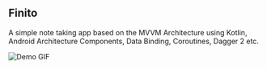 ## Finito
A simple note taking app based on the MVVM Architecture using Kotlin, Android Architecture Components, Data Binding, Coroutines, Dagger 2 etc.

![Demo GIF]()

